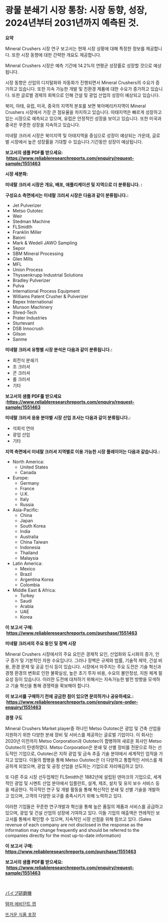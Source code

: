 <p><h1>광물 분쇄기 시장 통창: 시장 동향, 성장, 2024년부터 2031년까지 예측된 것.</h1></p><p><strong>요약</strong></p>
<p><p>Mineral Crushers 시장 연구 보고서는 현재 시장 상황에 대해 특정한 정보를 제공합니다. 또한 시장 동향에 대한 간략한 개요도 제공합니다. </p><p>Mineral Crushers 시장은 예측 기간에 14.2%의 연평균 성장률로 성장할 것으로 예상됩니다. </p><p>시장 동향은 산업의 디지털화와 자동화가 진행되면서 Mineral Crushers의 수요가 증가하고 있습니다. 또한 지속 가능한 개발 및 친환경 제품에 대한 수요가 증가하고 있습니다. 또한 글로벌 경제의 회복으로 인해 건설 및 광업 산업의 성장이 예상되고 있습니다.</p><p>북미, 아태, 유럽, 미국, 중국의 지역적 분포를 보면 북아메리카지역이 Mineral Crushers 시장에서 가장 큰 점유율을 차지하고 있습니다. 아태지역은 빠르게 성장하고 있는 시장으로 예측되고 있으며, 유럽은 안정적인 성장을 보이고 있습니다. 또한 미국과 중국은 꾸준한 성장을 지속하고 있습니다.</p><p>미네랄 크러셔 시장은 북미지역 및 아태지역을 중심으로 성장이 예상되는 가운데, 글로벌 시장에서 높은 성장률을 기대할 수 있습니다.기간동안 성장이 예상됩니다.</p></p>
<p><strong>보고서의 샘플 PDF를 받으세요: &nbsp;<a href="https://www.reliableresearchreports.com/enquiry/request-sample/1551463">https://www.reliableresearchreports.com/enquiry/request-sample/1551463</a></strong></p>
<p><strong>시장 세분화:</strong></p>
<p><strong> 미네랄 크러셔 시장은 개요, 배포, 애플리케이션 및 지역으로 더 분류됩니다. :</strong></p>
<p><strong>구성요소 측면에서는 미네랄 크러셔 시장은 다음과 같이 분류됩니다.:</strong></p>
<p><ul><li>Jet Pulverizer</li><li>Metso Outotec</li><li>Weir</li><li>Stedman Machine</li><li>FLSmidth</li><li>Franklin Miller</li><li>Baioni</li><li>Mark & Wedell JAWO Sampling</li><li>Sepor</li><li>SBM Mineral Processing</li><li>Glen Mills</li><li>MFL</li><li>Union Process</li><li>Thyssenkrupp Industrial Solutions</li><li>Bradley Pulverizer</li><li>Pulva</li><li>International Process Equipment</li><li>Williams Patent Crusher & Pulverizer</li><li>Bepex International</li><li>Munson Machinery</li><li>Shred-Tech</li><li>Prater Industries</li><li>Sturtevant</li><li>DSB Innocrush</li><li>Gilson</li><li>Sanme</li></ul></p>
<p><strong> 미네랄 크러셔 유형별 시장 분석은 다음과 같이 분류됩니다.:</strong></p>
<p><ul><li>회전식 분쇄기</li><li>조 크러셔</li><li>콘 크러셔</li><li>롤 크러셔</li><li>기타</li></ul></p>
<p><strong>보고서의 샘플 PDF를 받으세요 :<a href="https://www.reliableresearchreports.com/enquiry/request-sample/1551463">https://www.reliableresearchreports.com/enquiry/request-sample/1551463</a></strong></p>
<p><strong> 미네랄 크러셔 응용 분야별 시장 산업 조사는 다음과 같이 분류됩니다.:</strong></p>
<p><ul><li>석회석 연마</li><li>광업 산업</li><li>기타</li></ul></p>
<p><strong>지역 측면에서 미네랄 크러셔 지역별로 이용 가능한 시장 플레이어는 다음과 같습니다.:</strong></p>
<p><ul>
    <li>
        North America:
        <ul>
            <li>United States</li>
            <li>Canada</li>
        </ul>
    </li>
    <li>
        Europe:
        <ul>
            <li>Germany</li>
            <li>France</li>
            <li>U.K.</li>
            <li>Italy</li>
            <li>Russia</li>
        </ul>
    </li>
    <li>
        Asia-Pacific:
        <ul>
            <li>China</li>
            <li>Japan</li>
            <li>South Korea</li>
            <li>India</li>
            <li>Australia</li>
            <li>China Taiwan</li>
            <li>Indonesia</li>
            <li>Thailand</li>
            <li>Malaysia</li>
        </ul>
    </li>
    <li>
        Latin America:
        <ul>
            <li>Mexico</li>
            <li>Brazil</li>
            <li>Argentina Korea</li>
            <li>Colombia</li>
        </ul>
    </li>
    <li>
        Middle East & Africa:
        <ul>
            <li>Turkey</li>
            <li>Saudi</li>
            <li>Arabia</li>
            <li>UAE</li>
            <li>Korea</li>
        </ul>
    </li>
    </ul></p>
<p><strong>이 보고서 구매: &nbsp;<a href="https://www.reliableresearchreports.com/purchase/1551463">https://www.reliableresearchreports.com/purchase/1551463</a></strong></p>
<p><strong>미네랄 크러셔의 주요 동인 및 장벽 시장</strong></p>
<p><p>Mineral Crushers 시장에서의 주요 요인은 경제적 요인, 산업화와 도시화의 증가, 인구 증가 및 기본적인 자원 수요입니다. 그러나 장벽은 규제와 법률, 기술적 제약, 건설 비용, 환경 문제 및 공공 인식 등이 있습니다. 시장에서 마주치는 주요 도전은 기술 혁신과 경쟁 환경의 변화로 인한 불확실성, 높은 초기 투자 비용, 수요의 불안정성, 지원 체계 필요성 등이 있습니다. 이러한 도전에 대처하기 위해서는 지속가능한 발전 방향을 모색하고 기술 혁신을 통해 경쟁력을 확보해야 합니다.</p></p>
<p><strong>이 보고서를 구매하기 전에 궁금한 점이 있으면 문의하거나 공유하세요.: &nbsp;<a href="https://www.reliableresearchreports.com/enquiry/pre-order-enquiry/1551463">https://www.reliableresearchreports.com/enquiry/pre-order-enquiry/1551463</a></strong></p>
<p><strong>경쟁 구도</strong></p>
<p><p>Mineral Crushers Market player중 하나인 Metso Outotec은 광업 및 건축 산업을 지원하기 위한 다양한 분쇄 장비 및 서비스를 제공하는 글로벌 기업이다. 이 회사는 2020년 이전까지 Metso Corporation과 Outotec이 합병하여 새로운 회사인 Metso Outotec이 탄생하였다. Metso Corporation은 분쇄 및 선별 장비를 전문으로 하는 선도적인 기업으로, Outotec은 지하 광업 및 금속 추출 기술 분야에서 세계적인 업적을 가지고 있었다. 이들의 합병을 통해 Metso Outotec은 더 다양하고 통합적인 서비스를 제공하게 되었으며, 광업 및 공정 산업을 선도하는 기업으로 자리매김하고 있다.</p><p>또 다른 주요 시장 선두업체인 FLSmidth은 1882년에 설립된 덴마크의 기업으로, 세계적인 광업 및 시멘트 산업 분야에서 임플란트, 설계, 제조, 설치 및 유지 보수 서비스 등을 제공한다. 적극적인 연구 및 개발 활동을 통해 혁신적인 분쇄 및 선별 기술을 개발하고 있으며, 고객의 다양한 요구를 충족시키기 위해 노력하고 있다.</p><p>이러한 기업들은 꾸준한 연구개발과 혁신을 통해 높은 품질의 제품과 서비스를 공급하고 있으며, 광업 및 건설 산업의 성장에 기여하고 있다. 이들 기업의 매출액은 연례적인 보고서를 통해서 확인할 수 있으며, 지속적인 시장 선점을 위해 힘쓰고 있다. (Sales revenue of each company are not disclosed in the response as the information may change frequently and should be referred to the companies directly for the most up-to-date information)</p></p>
<p><strong>이 보고서 구매: &nbsp; <a href="https://www.reliableresearchreports.com/purchase/1551463">https://www.reliableresearchreports.com/purchase/1551463</a></strong></p>
<p><strong>보고서의 샘플 PDF를 받으세요: &nbsp;<a href="https://www.reliableresearchreports.com/enquiry/request-sample/1551463">https://www.reliableresearchreports.com/enquiry/request-sample/1551463</a></strong><strong></strong></p>
<p>&nbsp;</p>
<p><p><a href="https://github.com/EstelWisozk1/Market-Research-Report-List-1/blob/main/85531547618.md">パイプ研磨機</a></p><p><a href="https://github.com/vseigx30c9a1j/Market-Research-Report-List-1/blob/main/66843146900.md">탬퍼 에비던트 캡</a></p><p><a href="https://github.com/plelbej847484502/Market-Research-Report-List-1/blob/main/74982526899.md">뜨거운 식품 포장</a></p></p>